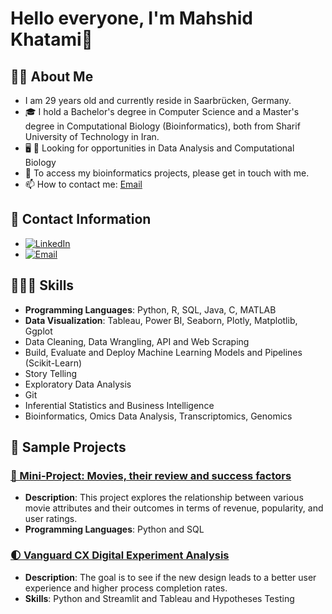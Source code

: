 # Hello everyone, I'm Mahshid Khatami👋


## 👩‍💻 About Me 
- I am 29 years old and currently reside in Saarbrücken, Germany.
- 🎓 I hold a Bachelor's degree in Computer Science and a Master's degree in Computational Biology (Bioinformatics), both from Sharif University of Technology in Iran.
- 🖥 🧬 Looking for opportunities in Data Analysis and Computational Biology
- 🧬 To access my bioinformatics projects, please get in touch with me.
- 📫 How to contact me: [Email](khatami.mahshid@gmail.com)





## 📱 Contact Information
- [![LinkedIn](https://img.shields.io/badge/LinkedIn-Connect-blue)](https://www.linkedin.com/in/mahshidkhatami-data-analyst)
- [![Email](https://img.shields.io/badge/Email-Connect-blue)](mailto:khatami.mahshid@gmail.com)



## 👩🏻‍💼 Skills
- **Programming Languages**: Python, R, SQL, Java, C, MATLAB
- **Data Visualization**: Tableau, Power BI, Seaborn, Plotly, Matplotlib, Ggplot 
- Data Cleaning, Data Wrangling, API and Web Scraping
- Build, Evaluate and Deploy Machine Learning Models and Pipelines (Scikit-Learn)
- Story Telling
- Exploratory Data Analysis
- Git
- Inferential Statistics and Business Intelligence
- Bioinformatics, Omics Data Analysis, Transcriptomics, Genomics


## 📝 Sample Projects
### [🎥 Mini-Project: Movies, their review and success factors](https://github.com/mahshid1373/mp_movies_sql)
- **Description**: This project explores the relationship between various movie attributes and their outcomes in terms of revenue, popularity, and user ratings.
- **Programming Languages**: Python and SQL

### [🌓 Vanguard CX Digital Experiment Analysis](https://github.com/mahshid1373/vanguard-ab-test)
- **Description**: The goal is to see if the new design leads to a better user experience and higher process completion rates.
- **Skills**: Python and Streamlit and Tableau and Hypotheses Testing 
